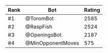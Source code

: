 Rank|Bot|Rating
---|---|---
#1|@ToromBot|2585
#2|@RaspFish|2524
#3|@OpeningsBot|2187
#4|@MinOpponentMoves|575
